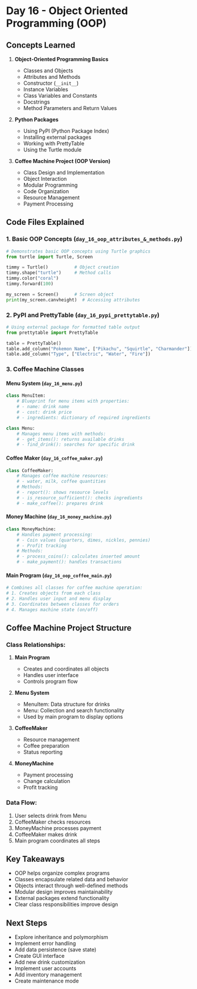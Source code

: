 # Day 16 - Object Oriented Programming (OOP)

## Concepts Learned
1. **Object-Oriented Programming Basics**
   - Classes and Objects
   - Attributes and Methods
   - Constructor (`__init__`)
   - Instance Variables
   - Class Variables and Constants
   - Docstrings
   - Method Parameters and Return Values

2. **Python Packages**
   - Using PyPI (Python Package Index)
   - Installing external packages
   - Working with PrettyTable
   - Using the Turtle module

3. **Coffee Machine Project (OOP Version)**
   - Class Design and Implementation
   - Object Interaction
   - Modular Programming
   - Code Organization
   - Resource Management
   - Payment Processing

## Code Files Explained

### 1. Basic OOP Concepts (`day_16_oop_attributes_&_methods.py`)
```python
# Demonstrates basic OOP concepts using Turtle graphics
from turtle import Turtle, Screen

timmy = Turtle()          # Object creation
timmy.shape("turtle")     # Method calls
timmy.color("coral")
timmy.forward(100)

my_screen = Screen()      # Screen object
print(my_screen.canvheight)  # Accessing attributes
```

### 2. PyPI and PrettyTable (`day_16_pypi_prettytable.py`)
```python
# Using external package for formatted table output
from prettytable import PrettyTable

table = PrettyTable()
table.add_column("Pokemon Name", ["Pikachu", "Squirtle", "Charmander"])
table.add_column("Type", ["Electric", "Water", "Fire"])
```

### 3. Coffee Machine Classes

#### Menu System (`day_16_menu.py`)
```python
class MenuItem:
    # Blueprint for menu items with properties:
    # - name: drink name
    # - cost: drink price
    # - ingredients: dictionary of required ingredients

class Menu:
    # Manages menu items with methods:
    # - get_items(): returns available drinks
    # - find_drink(): searches for specific drink
```

#### Coffee Maker (`day_16_coffee_maker.py`)
```python
class CoffeeMaker:
    # Manages coffee machine resources:
    # - water, milk, coffee quantities
    # Methods:
    # - report(): shows resource levels
    # - is_resource_sufficient(): checks ingredients
    # - make_coffee(): prepares drink
```

#### Money Machine (`day_16_money_machine.py`)
```python
class MoneyMachine:
    # Handles payment processing:
    # - Coin values (quarters, dimes, nickles, pennies)
    # - Profit tracking
    # Methods:
    # - process_coins(): calculates inserted amount
    # - make_payment(): handles transactions
```

#### Main Program (`day_16_oop_coffee_main.py`)
```python
# Combines all classes for coffee machine operation:
# 1. Creates objects from each class
# 2. Handles user input and menu display
# 3. Coordinates between classes for orders
# 4. Manages machine state (on/off)
```

## Coffee Machine Project Structure

### Class Relationships:
1. **Main Program**
   - Creates and coordinates all objects
   - Handles user interface
   - Controls program flow

2. **Menu System**
   - MenuItem: Data structure for drinks
   - Menu: Collection and search functionality
   - Used by main program to display options

3. **CoffeeMaker**
   - Resource management
   - Coffee preparation
   - Status reporting

4. **MoneyMachine**
   - Payment processing
   - Change calculation
   - Profit tracking

### Data Flow:
1. User selects drink from Menu
2. CoffeeMaker checks resources
3. MoneyMachine processes payment
4. CoffeeMaker makes drink
5. Main program coordinates all steps

## Key Takeaways
- OOP helps organize complex programs
- Classes encapsulate related data and behavior
- Objects interact through well-defined methods
- Modular design improves maintainability
- External packages extend functionality
- Clear class responsibilities improve design

## Next Steps
- Explore inheritance and polymorphism
- Implement error handling
- Add data persistence (save state)
- Create GUI interface
- Add new drink customization
- Implement user accounts
- Add inventory management
- Create maintenance mode
